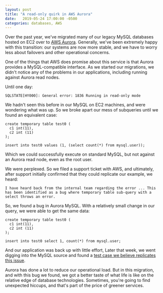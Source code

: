 ```yaml
---
layout: post
title: "A read-only quirk in AWS Aurora"
date:   2019-05-24 17:00:00 -0500
categories: databases, AWS
---
```


Over the past year, we've migrated many of our legacy MySQL databases hosted on EC2 over to [AWS Aurora](https://aws.amazon.com/rds/aurora/). Generally, we've been extremely happy with this transition: our systems are now more stable, and we have to worry less about failovers and other operational concerns.

One of the things that AWS does promise about this service is that Aurora provides a MySQL-compatible interface. As we started our migrations, we didn't notice any of the problems in our applications, including running against Aurora read nodes.

Until one day:

```
SQLSTATE[HY000]: General error: 1836 Running in read-only mode
```

We hadn't seen this before in our MySQL on EC2 machines, and were wondering what was up. So we broke apart our mess of subqueries until we found an equivalent case:

```
create temporary table test0 (
  c1 int(11), 
  c2 int (11)
);

insert into test0 values (1, (select count(*) from mysql.user));
```

Which we could successfully execute on standard MySQL, but not against an Aurora read node, even as the root user.

We were perplexed. So we filed a support ticket with AWS, and ultimately, after support initially confirmed that they could replicate our example, we heard:

```
I have heard back from the internal team regarding the error ... This has been identified as a bug where temporary table sub-query with a select throws an error. 
```

So, we found a bug in Aurora MySQL. With a relatively small change in our query, we were able to get the same data:

```
create temporary table test0 (
  c1 int(11),
  c2 int (11)
);

insert into test0 select 1, count(*) from mysql.user;
```

And our application was back up with little effort, Later that week, we went digging into the MySQL source and found a [test case we believe replicates this issue](https://github.com/mysql/mysql-server/blob/5.6/mysql-test/t/read_only_innodb.test#L195).

Aurora has done a lot to reduce our operational load. But in this migration, and with this bug we found, we got a better taste of what life is like on the relative edge of database technologies. Sometimes, you're going to find unexpected hiccups, and that's part of the price of greener services.
